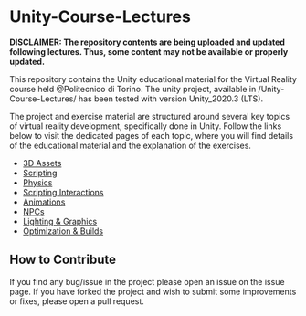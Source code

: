 # Unity-Course-Lectures

**DISCLAIMER:
The repository contents are being uploaded and updated following lectures. Thus, some content may not be available or properly updated.**


This repository contains the Unity educational material for the Virtual Reality course held @Politecnico di Torino. 
The unity project, available in /Unity-Course-Lectures/ has been tested with version Unity_2020.3 (LTS).

The project and exercise material are structured around several key topics of virtual reality development, specifically done in Unity. Follow the links below to visit the dedicated pages of each topic, where you will find details of the educational material and the explanation of the exercises.

- [3D Assets]()
- [Scripting](docs/scripting/scripting.md)
- [Physics](docs/physics/physics.md)
- [Scripting Interactions](docs/interactions/interactions.md)
- [Animations](docs/animations/animations.md)
- [NPCs]()
- [Lighting & Graphics]()
- [Optimization & Builds]()


## How to Contribute
If you find any bug/issue in the project please open an issue on the issue page.
If you have forked the project and wish to submit some improvements or fixes, please open a pull request.
